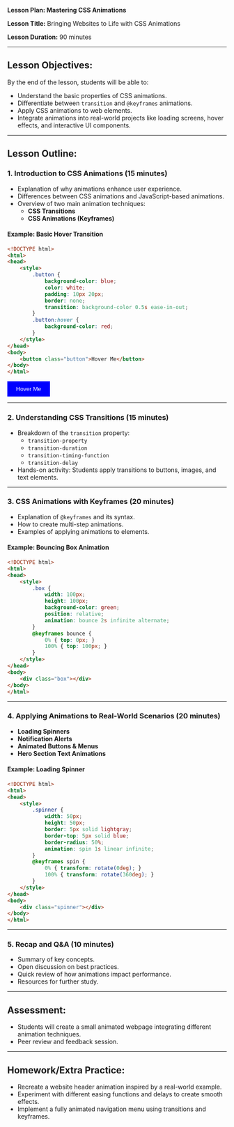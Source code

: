 **Lesson Plan: Mastering CSS Animations**

**Lesson Title:** Bringing Websites to Life with CSS Animations

**Lesson Duration:** 90 minutes

---

## **Lesson Objectives:**
By the end of the lesson, students will be able to:
- Understand the basic properties of CSS animations.
- Differentiate between `transition` and `@keyframes` animations.
- Apply CSS animations to web elements.
- Integrate animations into real-world projects like loading screens, hover effects, and interactive UI components.

---

## **Lesson Outline:**

### **1. Introduction to CSS Animations (15 minutes)**
- Explanation of why animations enhance user experience.
- Differences between CSS animations and JavaScript-based animations.
- Overview of two main animation techniques:
  - **CSS Transitions**
  - **CSS Animations (Keyframes)**

#### **Example: Basic Hover Transition**
```html
<!DOCTYPE html>
<html>
<head>
    <style>
        .button {
            background-color: blue;
            color: white;
            padding: 10px 20px;
            border: none;
            transition: background-color 0.5s ease-in-out;
        }
        .button:hover {
            background-color: red;
        }
    </style>
</head>
<body>
    <button class="button">Hover Me</button>
</body>
</html>
```



<html>
<head>
    <style>
        .button {
            background-color: blue;
            color: white;
            padding: 10px 20px;
            border: none;
            transition: background-color 0.5s ease-in-out;
        }
        .button:hover {
            background-color: red;
        }
    </style>
</head>
<body>
    <button class="button">Hover Me</button>
</body>
</html>

---

### **2. Understanding CSS Transitions (15 minutes)**
- Breakdown of the `transition` property:
  - `transition-property`
  - `transition-duration`
  - `transition-timing-function`
  - `transition-delay`
- Hands-on activity: Students apply transitions to buttons, images, and text elements.

---

### **3. CSS Animations with Keyframes (20 minutes)**
- Explanation of `@keyframes` and its syntax.
- How to create multi-step animations.
- Examples of applying animations to elements.

#### **Example: Bouncing Box Animation**
```html
<!DOCTYPE html>
<html>
<head>
    <style>
        .box {
            width: 100px;
            height: 100px;
            background-color: green;
            position: relative;
            animation: bounce 2s infinite alternate;
        }
        @keyframes bounce {
            0% { top: 0px; }
            100% { top: 100px; }
        }
    </style>
</head>
<body>
    <div class="box"></div>
</body>
</html>
```

---

### **4. Applying Animations to Real-World Scenarios (20 minutes)**
- **Loading Spinners**
- **Notification Alerts**
- **Animated Buttons & Menus**
- **Hero Section Text Animations**

#### **Example: Loading Spinner**
```html
<!DOCTYPE html>
<html>
<head>
    <style>
        .spinner {
            width: 50px;
            height: 50px;
            border: 5px solid lightgray;
            border-top: 5px solid blue;
            border-radius: 50%;
            animation: spin 1s linear infinite;
        }
        @keyframes spin {
            0% { transform: rotate(0deg); }
            100% { transform: rotate(360deg); }
        }
    </style>
</head>
<body>
    <div class="spinner"></div>
</body>
</html>
```

---

### **5. Recap and Q&A (10 minutes)**
- Summary of key concepts.
- Open discussion on best practices.
- Quick review of how animations impact performance.
- Resources for further study.

---

## **Assessment:**
- Students will create a small animated webpage integrating different animation techniques.
- Peer review and feedback session.

---

## **Homework/Extra Practice:**
- Recreate a website header animation inspired by a real-world example.
- Experiment with different easing functions and delays to create smooth effects.
- Implement a fully animated navigation menu using transitions and keyframes.


